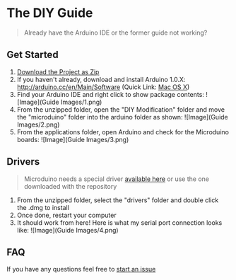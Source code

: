 # The DIY Guide
> Already have the Arduino IDE or the former guide not working?

## Get Started
1. [Download the Project as Zip](https://github.com/KyleKing/Microduino-IDE/archive/master.zip)
2. If you haven't already, download and install Arduino 1.0.X: http://arduino.cc/en/Main/Software (Quick Link: [Mac OS X](http://arduino.cc/download.php?f=/arduino-1.0.6-macosx.zip))
3. Find your Arduino IDE and right click to show package contents: ![Image](Guide Images/1.png)
4. From the unzipped folder, open the "DIY Modification" folder and move the "microduino" folder into the arduino folder as shown: ![Image](Guide Images/2.png)
5. From the applications folder, open Arduino and check for the Microduino boards: ![Image](Guide Images/3.png)

## Drivers
> Microduino needs a special driver [available here](http://www.ftdichip.com/Drivers/VCP.htm) or use the one downloaded with the repository

1. From the unzipped folder, select the "drivers" folder and double click the .dmg to install
2. Once done, restart your computer
3. It should work from here! Here is what my serial port connection looks like: ![Image](Guide Images/4.png)

## FAQ
If you have any questions feel free to [start an issue](https://github.com/KyleKing/Microduino-IDE/issues)
